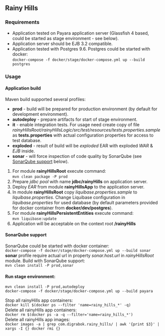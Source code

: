 ## Rainy Hills

### Requirements
- Application tested on Payara application server (Glassfish 4 based, could be started as stage environment - see below). 
- Application server should be EJB 3.2 compatible.
- Application tested with Postgres 9.6. Postgres could be started with docker:   
```docker-compose -f docker/stage/docker-compose.yml up --build postgres```

### Usage
#### Application build
Maven build supported several profiles:
- **prod** - build will be prepared for production environment (by default for development environment). 
- **autodeploy** - prepare artifacts for start of stage environment.
- **it** - enable integration tests. For usage need create copy of file _rainyHillsRoot/rainyHillsLogic/src/test/resources/tests.properties.sample_ 
 as **tests.properties** with actual configuration properties for access to test database.
- **exploded** - result of build will be _exploded_ EAR with exploded _WAR_ & _EJB_ inside.
- **sonar** - will force inspection of code quality by SonarQube (see [SonarQube support](#sonarQubeSupport) below).  


1. For module **rainyHillsRoot** execute command:   
```mvn clean package -P prod```   
2. Prepare *jdbc pool* with name **jdbc/rainyHills** on application server.   
3. Deploy *EAR* from module **rainyHillsApp** to the application server.
4. In module **rainyHillsRoot** copy *liquibase.properties.sample* to *liquibase.properties*. 
Change Liquibase configuration in *liquibase.properties* for used database (by default 
parameters provided for docker container from **docker/dev/postgres**).
5. For module **rainyHillsPersistentEntities** execute command:   
```mvn liquibase:update```   
6. Application will be acceptable on the context root **/rainyHills**

#### SonarQube support <a name="sonarQubeSupport"></a>
SonarQube could be started with docker container:   
```docker-compose -f docker/stage/docker-compose.yml up --build sonar```   
**sonar** profile require actual url in property _sonar.host.url_ in _rainyHillsRoot_ module.
Build with SonarQube support:  
```mvn clean install -P prod,sonar```

#### Run stage environment:
```
mvn clean install -P prod,autodeploy
docker-compose -f docker/stage/docker-compose.yml up --build payara
```

Stop all rainyHills app containers:  
```docker kill $(docker ps --filter 'name=rainy_hills_*' -q)```  
Delete all rainyHills app containers:  
```docker rm $(docker ps -a -q --filter='name=rainy_hills_*')```  
Delete all rainyHills app images:  
```docker images -a | grep com.digrabok.rainy_hills/ | awk '{print $3}' | xargs -I {} docker rmi {}```
